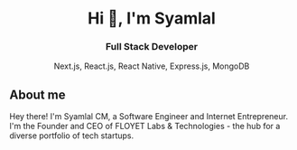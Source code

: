 <h1 align="center">Hi 👋, I'm Syamlal</h1>
<h3 align="center">Full Stack Developer</h3>
<p align="center">Next.js, React.js, React Native, Express.js, MongoDB</p>

## About me
Hey there! I'm Syamlal CM, a Software Engineer and Internet Entrepreneur.
I'm the Founder and CEO of FLOYET Labs & Technologies - the hub for a diverse portfolio of tech startups.
